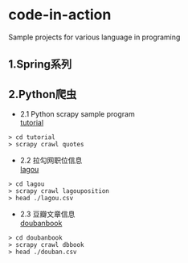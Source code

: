 # code-in-action
Sample projects for various language in programing

## 1.Spring系列

## 2.Python爬虫
- 2.1 Python scrapy sample program   
[tutorial](https://github.com/BowenSun90/code-in-action/tree/master/python-scrapy-collection/tutorial)
```
> cd tutorial
> scrapy crawl quotes
```
- 2.2 拉勾网职位信息  
[lagou](https://github.com/BowenSun90/code-in-action/tree/master/python-scrapy-collection/lagou)  
```
> cd lagou
> scrapy crawl lagouposition
> head ./lagou.csv
```
- 2.3 豆瓣文章信息  
[doubanbook](https://github.com/BowenSun90/code-in-action/tree/master/python-scrapy-collection/doubanbook)  
```
> cd doubanbook
> scrapy crawl dbbook
> head ./douban.csv
```
